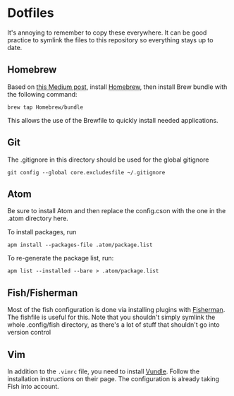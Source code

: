 # Dotfiles

It's annoying to remember to copy these everywhere. It can be good practice to symlink the files to this repository so everything stays up to date.

## Homebrew

Based on [this Medium post](https://medium.com/@satorusasozaki/automate-mac-os-x-configuration-by-using-brewfile-58a78ce5cc53), install [Homebrew](https://brew.sh/), then install Brew bundle with the following command:
```
brew tap Homebrew/bundle
```

This allows the use of the Brewfile to quickly install needed applications.

## Git

The .gitignore in this directory should be used for the global gitignore
```
git config --global core.excludesfile ~/.gitignore
```


## Atom

Be sure to install Atom and then replace the config.cson with the one in the .atom directory here.

To install packages, run
```
apm install --packages-file .atom/package.list
```

To re-generate the package list, run:
```
apm list --installed --bare > .atom/package.list
```

## Fish/Fisherman

Most of the fish configuration is done via installing plugins with [Fisherman](https://github.com/fisherman/fisherman). The fishfile is useful for this. Note that you shouldn't simply symlink the whole .config/fish directory, as there's a lot of stuff that shouldn't go into version control

## Vim

In addition to the `.vimrc` file, you need to install [Vundle](https://github.com/VundleVim/Vundle.vim). Follow the installation instructions on their page. The configuration is already taking Fish into account.
